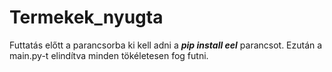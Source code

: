 # Termekek_nyugta

Futtatás előtt a parancsorba ki kell adni a ***pip install eel*** parancsot.
Ezután a main.py-t elindítva minden tökéletesen fog futni.

